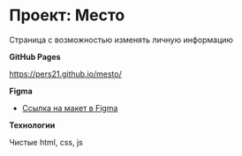 # Проект: Место

Страница с возможностью изменять личную информацию

**GitHub Pages**

https://pers21.github.io/mesto/


**Figma**

* [Ссылка на макет в Figma](https://www.figma.com/file/2cn9N9jSkmxD84oJik7xL7/JavaScript.-Sprint-4?node-id=0%3A1)


**Технологии**

Чистые html, css, js
